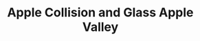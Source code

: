 ---
title: "Apple Collision and Glass Apple Valley"
url: /apple-valley/apple-collision-and-glass-apple-valley/
shop: Autowerkstatt
---